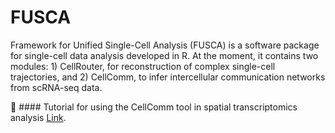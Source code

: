 # FUSCA
Framework for Unified Single-Cell Analysis (FUSCA) is a software package for single-cell data analysis developed in R. At the moment, it contains two modules: 1) CellRouter, for reconstruction of complex single-cell trajectories, and 2) CellComm, to infer intercellular communication networks from scRNA-seq data.

:notebook_with_decorative_cover: #### Tutorial for using the CellComm tool in spatial transcriptomics analysis [Link](https://github.com/edroaldo/fusca/blob/main/tutorial/CellComm_tutorial.ipynb).
